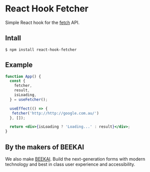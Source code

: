 # React Hook Fetcher
Simple React hook for the [fetch](https://developer.mozilla.org/en-US/docs/Web/API/Fetch_API) API.

## Intall
    $ npm install react-hook-fetcher

## Example

```jsx
function App() {
  const {
    fetcher,
    result,
    isLoading,
  } = useFetcher();

  useEffect(() => {
   fetcher('http://http://google.com.au/')
  }, []);

  return <div>{isLoading ? 'Loading...' : result}</div>;
}
```

## By the makers of BEEKAI

We also make [BEEKAI](https://www.beekai.com/). Build the next-generation forms with modern technology and best in class user experience and accessibility.
